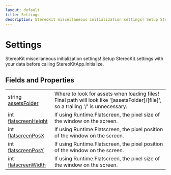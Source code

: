 ```yaml
---
layout: default
title: Settings
description: StereoKit miscellaneous initialization settings! Setup StereoKit.settings with your data before calling StereoKitApp.Initialize.
---
```

# Settings

StereoKit miscellaneous initialization settings! Setup StereoKit.settings with
your data before calling StereoKitApp.Initialize.


## Fields and Properties

|  |  |
|--|--|
|string [assetsFolder]({{site.url}}/Pages/Reference/Settings/assetsFolder.html)|Where to look for assets when loading files! Final path will look like '[assetsFolder]/[file]', so a trailing '/' is unnecessary.|
|int [flatscreenHeight]({{site.url}}/Pages/Reference/Settings/flatscreenHeight.html)|If using Runtime.Flatscreen, the pixel size of the window on the screen.|
|int [flatscreenPosX]({{site.url}}/Pages/Reference/Settings/flatscreenPosX.html)|If using Runtime.Flatscreen, the pixel position of the window on the screen.|
|int [flatscreenPosY]({{site.url}}/Pages/Reference/Settings/flatscreenPosY.html)|If using Runtime.Flatscreen, the pixel position of the window on the screen.|
|int [flatscreenWidth]({{site.url}}/Pages/Reference/Settings/flatscreenWidth.html)|If using Runtime.Flatscreen, the pixel size of the window on the screen.|



